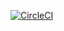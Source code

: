 
[![CircleCI](https://circleci.com/gh/andrepiske/llc.svg?style=shield)](https://circleci.com/gh/andrepiske/llc)
